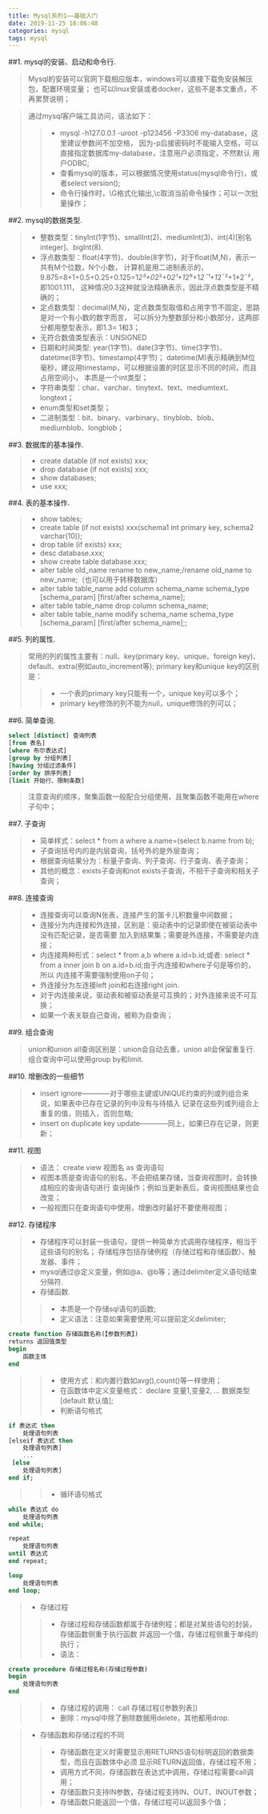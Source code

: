 ```yaml
---
title: Mysql系列1——基础入门
date: 2019-11-25 16:06:48
categories: mysql
tags: mysql
---
```


##1. mysql的安装、启动和命令行.
>Mysql的安装可以官网下载相应版本，windows可以直接下载免安装解压包，配置环境变量；
也可以linux安装或者docker，这些不是本文重点，不再累赘说明；

>通过mysql客户端工具访问，语法如下：
>>* mysql -h127.0.0.1 -uroot -p123456 -P3306 my-database，这里建议参数间不加空格，
因为-p后接密码时不能输入空格，可以直接指定数据库my-database，注意用户必须指定，不然默认
用户ODBC;
>>* 查看mysql的版本，可以根据情况使用status(mysql命令行)，或者select version();
>>* 命令行操作时，\G格式化输出,\c取消当前命令操作；可以一次批量操作；

##2. mysql的数据类型.
>* 整数类型：tinyInt(1字节)、smallInt(2)、mediumInt(3)、int(4)[别名integer]、bigInt(8).
>* 浮点数类型：float(4字节)、double(8字节)，对于float(M,N)，表示一共有M个位数，N个小数，
计算机是用二进制表示的，
9.875=8+1+0.5+0.25+0.125=1*2³+0*2²+0*2¹+1*2⁰+1*2ˉ¹+1*2ˉ²+1*2ˉ³，即1001.111，
这种情况0.3这种就没法精确表示，因此浮点数类型是不精确的；
>* 定点数类型：decimal(M,N)，定点数类型取值和占用字节不固定，思路是对一个有小数的数字而言，
可以拆分为整数部分和小数部分，这两部分都用整型表示，即1.3= 1和3；
>* 无符合数值类型表示：UNSIGNED
>* 日期和时间类型: year(1字节)、date(3字节)、time(3字节)、datetime(8字节)、timestamp(4字节)；
datetime(M)表示精确到M位毫秒，建议用timestamp，可以根据设置的时区显示不同的时间，而且占用空间小，
本质是一个int类型；
>* 字符串类型：char、varchar、tinytext、text、mediumtext、longtext；
>* enum类型和set类型；
>* 二进制类型：bit、binary、varbinary、tinyblob、blob、mediumblob、longblob；

##3. 数据库的基本操作.
>* create datable (if not exists) xxx;
>* drop database (if not exists) xxx;
>* show databases;
>* use xxx;

##4. 表的基本操作.
>* show tables;
>* create table (if not exists) xxx(schema1 int primary key, schema2 varchar(10));
>* drop table (if exists) xxx;
>* desc database.xxx;
>* show create table database.xxx;
>* alter table old_name rename to new_name;/rename old_name to new_name;（也可以用于转移数据库）
>* alter table table_name add column schema_name schema_type [schema_param] [first/after schema_name];
>* alter table table_name drop column schema_name;
>* alter table table_name modify schema_name schema_type [schema_param] [first/after schema_name];;

##5. 列的属性.
> 常用的列的属性主要有：null、key(primary key、unique、foreign key)、default、extra(例如auto_increment等);
> primary key和unique key的区别是：
>> * 一个表的primary key只能有一个，unique key可以多个；
>> * primary key修饰的列不能为null，unique修饰的列可以；

##6. 简单查询.
```sql
select [distinct] 查询列表
[from 表名]
[where 布尔表达式]
[group by 分组列表]
[having 分组过滤条件]
[order by 排序列表]
[limit 开始行、限制条数]
```
>注意查询的顺序，聚集函数一般配合分组使用，且聚集函数不能用在where子句中；

##7. 子查询
>* 简单样式：select * from a where a.name=(select b.name from b);
>* 子查询括号内的是内层查询，括号外的是外层查询；
>* 根据查询结果分为：标量子查询、列子查询、行子查询、表子查询；
>* 其他的概念：exists子查询和not exists子查询，不相干子查询和相关子查询；

##8. 连接查询
>* 连接查询可以查询N张表，连接产生的笛卡儿积数量中间数据；
>* 连接分为内连接和外连接，区别是：驱动表中的记录即使在被驱动表中没有匹配记录，是否需要
加入到结果集；需要是外连接，不需要是内连接；
>* 内连接两种形式：select * from a,b where a.id=b.id;或者:
select * from a inner join b on a.id=b.id;由于内连接和where子句是等价的，所以
内连接不需要强制使用on子句；
>* 外连接分为左连接left join和右连接right join.
>* 对于内连接来说，驱动表和被驱动表是可互换的；对外连接来说不可互换；
>* 如果一个表关联自己查询，被称为自查询；

##9. 组合查询
> union和union all查询区别是：union会自动去重，union all会保留重复行.
组合查询中可以使用group by和limit.

##10. 增删改的一些细节
>* insert ignore————对于哪些主键或UNIQUE约束的列或列组合来说，如果表中已存在记录的列中没有与待插入
记录在这些列或列组合上重复的值，则插入，否则忽略;
>* insert on duplicate key update————同上，如果已存在记录，则更新；

##11. 视图
>* 语法： create view 视图名 as 查询语句
>* 视图本质是查询语句的别名，不会把结果存储，当查询视图时，会转换成相应的查询语句进行
查询操作；例如当更新表后，查询视图结果也会改变；
>* 一般视图只在查询语句中使用，增删改时最好不要使用视图；

##12. 存储程序
>* 存储程序可以封装一些语句，提供一种简单方式调用存储程序，相当于这些语句的别名；
存储程序包括存储例程（存储过程和存储函数）、触发器、事件；
>* mysql通过@定义变量，例如@a、@b等；通过delimiter定义语句结束分隔符.
>* 存储函数.
>>* 本质是一个存储sql语句的函数;
>>* 定义语法：注意如果需要使用;可以提前定义delimiter;
```sql
create function 存储函数名称(【参数列表】)
returns 返回值类型
begin 
    函数主体
end 
```
>>* 使用方式：和内置行数如avg(),count()等一样使用；
>>* 在函数体中定义变量格式： declare 变量1,变量2, ... 数据类型 [default 默认值];
>>* 判断语句格式
```sql
if 表达式 then 
    处理语句列表
[elseif 表达式 then 
    处理语句列表]
    ...
 [else 
    处理语句列表]
end if;
```
>>* 循环语句格式
```sql
while 表达式 do
    处理语句列表
end while;

repeat 
    处理语句列表
until 表达式
end repeat;

loop 
    处理语句列表
end loop;

```
>* 存储过程
>>* 存储过程和存储函数都属于存储例程；都是对某些语句的封装，存储函数侧重于执行函数
并返回一个值，存储过程侧重于单纯的执行；
>>* 语法：
```sql
create procedure 存储过程名称(存储过程参数)
begin 
    处理语句列表
end 

```
>>* 存储过程的调用： call 存储过程([参数列表])
>>* 删除：mysql中除了删除数据用delete，其他都用drop.

>* 存储函数和存储过程的不同
>>* 存储函数在定义时需要显示用RETURNS语句标明返回的数据类型，而且在函数体中必须
显示RETURN返回值，存储过程不用；
>>* 调用方式不同，存储函数在表达式中调用，存储过程需要call调用；
>>* 存储函数只支持IN参数，存储过程支持IN、OUT、INOUT参数；
>>* 存储函数只能返回一个值，存储过程可以返回多个值；